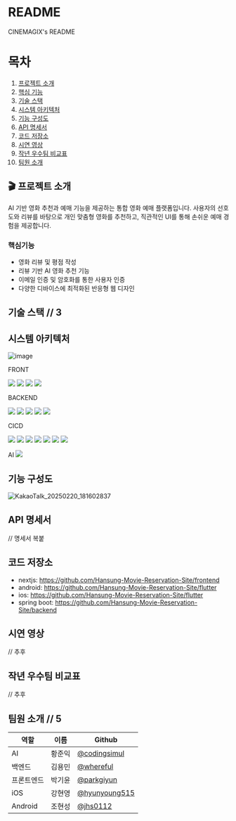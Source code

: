 # README
CINEMAGIX's README

# 목차

1. [프로젝트 소개](#프로젝트-소개)
2. [핵심 기능](#핵심기능)
3. [기술 스택](#기슬-스택)
4. [시스템 아키텍처](#시스템-아키텍처)
5. [기능 구성도](#기능-구성도)
6. [API 명세서](#api-명세서)
7. [코드 저장소](#코드-저장소)
8. [시연 영상](#시연-영상)
9. [작년 우수팀 비교표](#작년-우수팀-비교표)
10. [팀원 소개](#팀원-소개)


## 🎬 프로젝트 소개
AI 기반 영화 추천과 예매 기능을 제공하는 통합 영화 예매 플랫폼입니다.
사용자의 선호도와 리뷰를 바탕으로 개인 맞춤형 영화를 추천하고,
직관적인 UI를 통해 손쉬운 예매 경험을 제공합니다.

### 핵심기능

- 영화 리뷰 및 평점 작성
- 리뷰 기반 AI 영화 추천 기능
- 이메일 인증 및 암호화를 통한 사용자 인증
- 다양한 디바이스에 최적화된 반응형 웹 디자인

## 기술 스택 // 3
## 시스템 아키텍처
![image](https://github.com/user-attachments/assets/f9321763-e469-4833-8424-5acb75e95be4)

FRONT

<img src="https://img.shields.io/badge/Typescript-3178C6?style=flat-square&logo=Typescript&logoColor=white"/>

<img src="https://img.shields.io/badge/Next.js-000000?style=flat-square&logo=Next.js&logoColor=white"/>

<img src="https://img.shields.io/badge/Dart-007396?style=flat-square&logo=dart&logoColor=white"/>

<img src="https://img.shields.io/badge/Flutter-02569B?style=flat-square&logo=flutter&logoColor=white"/>

BACKEND

<img src="https://img.shields.io/badge/java-FFCA28?style=flat-square&logo=java&logoColor=black"/>

<img src="https://img.shields.io/badge/springboot-FFCA28?style=flat-square&logo=springboot&logoColor=black"/>

<img src="https://img.shields.io/badge/MySQL-4479A1?style=flat-square&logo=MySQL&logoColor=white"/>

<img src="https://img.shields.io/badge/Firebase-FFCA28?style=flat-square&logo=firebase&logoColor=black"/>

<img src="https://img.shields.io/badge/Websocket-FFCA28?style=flat-square&logo=socket&logoColor=black"/>

CICD

<img src="https://img.shields.io/badge/Docker-2496ED?style=flat-square&logo=Docker&logoColor=white"/> 

<img src="https://img.shields.io/badge/githubactions-E34F26?style=flat-square&logo=githubactions&logoColor=white"/> 

<img src="https://img.shields.io/badge/amazonec2-FFCA28?style=flat-square&logo=amazonec2&logoColor=black"/> 

<img src="https://img.shields.io/badge/amazonrds-FFCA28?style=flat-square&logo=amazonrds&logoColor=black"/> 

<img src="https://img.shields.io/badge/amazonelasticache-FFCA28?style=flat-square&logo=amazonelasticache&logoColor=black"/> 

<img src="https://img.shields.io/badge/amazonecr-FFCA28?style=flat-square&logo=amazonwebservices&logoColor=black"/>

<img src="https://img.shields.io/badge/Vercel-000000?style=flat-square&logo=Vercel&logoColor=white"/> 

AI
<img src="https://img.shields.io/badge/openai-FFCA28?style=flat-square&logo=openai&logoColor=black"/> 

## 기능 구성도
![KakaoTalk_20250220_181602837](https://github.com/user-attachments/assets/170c9a3b-94b3-45c0-821f-65ba4267df06)


## API 명세서
 // 명세서 복붙
## 코드 저장소
- nextjs: https://github.com/Hansung-Movie-Reservation-Site/frontend
- android: https://github.com/Hansung-Movie-Reservation-Site/flutter
- ios: https://github.com/Hansung-Movie-Reservation-Site/flutter
- spring boot: https://github.com/Hansung-Movie-Reservation-Site/backend
## 시연 영상
 // 추후
## 작년 우수팀 비교표
 // 추후
## 팀원 소개 // 5
|역할|이름|Github|
|------|---|---|
|AI|황준익|[@codingsimul](https://github.com/codingsimul)|
|백엔드|김용민|[@whereful](https://github.com/whereful)|
|프론트엔드|박기윤|[@parkgiyun](https://github.com/parkgiyun)|
|iOS|강현영|[@hyunyoung515](https://github.com/hyunyoung515)|
|Android|조현성|[@jhs0112](https://github.com/jhs0112)|
